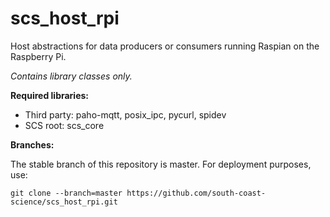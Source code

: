 # scs_host_rpi
Host abstractions for data producers or consumers running Raspian on the Raspberry Pi.

_Contains library classes only._

**Required libraries:** 

* Third party: paho-mqtt, posix_ipc, pycurl, spidev
* SCS root: scs_core


**Branches:**

The stable branch of this repository is master. For deployment purposes, use:

    git clone --branch=master https://github.com/south-coast-science/scs_host_rpi.git
